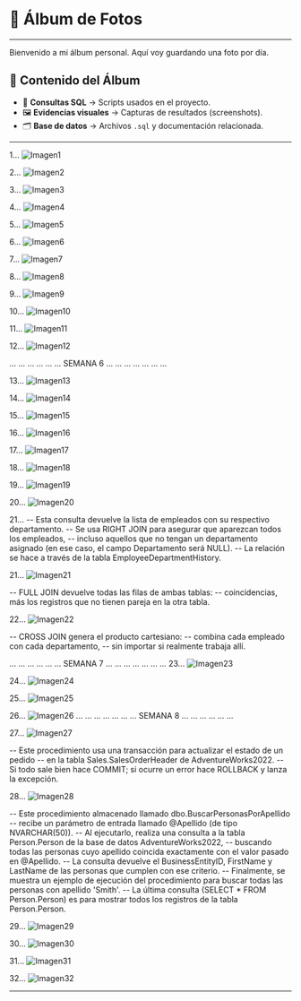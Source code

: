 # 📸 Álbum de Fotos
----------------------------------------------------------------------------
Bienvenido a mi álbum personal. Aquí voy guardando una foto por día.

## 📂 Contenido del Álbum
- 📑 **Consultas SQL** → Scripts usados en el proyecto.  
- 🖼️ **Evidencias visuales** → Capturas de resultados (screenshots).  
- 🗂️ **Base de datos** → Archivos `.sql` y documentación relacionada.
 
----------------------------------------------------------------------------
1...
![Imagen1](Imagen1.png)

2...
![Imagen2](Imagen2.png)

3...
![Imagen3](Imagen3.png)

4...
![Imagen4](Imagen4.png)

5...
![Imagen5](Imagen5.png)

6...
![Imagen6](Imagen6.png)

7...
![Imagen7](Imagen7.png)

8...
![Imagen8](Imagen8.png)

9...
![Imagen9](Imagen9.png)    

10...
![Imagen10](Imagen10.png)    

11...
![Imagen11](Imagen11.png)    

12...
![Imagen12](Imagen12.png)

...
...
...
...
...
...
SEMANA 6
...
...
...
...
...
...
...

13...
![Imagen13](Imagen13.png)

14...
![Imagen14](Imagen14.png)

15...
![Imagen15](Imagen15.png)

16...
![Imagen16](Imagen16.png)

17...
![Imagen17](Imagen17.png)

18...
![Imagen18](Imagen18.png)

19...
![Imagen19](Imagen19.png)

20...
![Imagen20](Imagen20.png)

21...
-- Esta consulta devuelve la lista de empleados con su respectivo departamento.
-- Se usa RIGHT JOIN para asegurar que aparezcan todos los empleados,
-- incluso aquellos que no tengan un departamento asignado (en ese caso, el campo Departamento será NULL).
-- La relación se hace a través de la tabla EmployeeDepartmentHistory.

21...
![Imagen21](Imagen21.png)

-- FULL JOIN devuelve todas las filas de ambas tablas:
-- coincidencias, más los registros que no tienen pareja en la otra tabla.

22...
![Imagen22](Imagen22.png)

-- CROSS JOIN genera el producto cartesiano:
-- combina cada empleado con cada departamento,
-- sin importar si realmente trabaja allí.

...
...
...
...
...
...
SEMANA 7
...
...
...
...
...
...
...
23...
![Imagen23](Imagen23.png)

24...
![Imagen24](Imagen24.png)

25...
![Imagen25](Imagen25.png)

26...
![Imagen26](Imagen26.png)
...
...
...
...
...
...
...
SEMANA 8
...
...
...
...
...
...  

27...
![Imagen27](Imagen27.png)

-- Este procedimiento usa una transacción para actualizar el estado de un pedido 
-- en la tabla Sales.SalesOrderHeader de AdventureWorks2022. 
-- Si todo sale bien hace COMMIT; si ocurre un error hace ROLLBACK y lanza la excepción.

28...
![Imagen28](Imagen28.png)

-- Este procedimiento almacenado llamado dbo.BuscarPersonasPorApellido
-- recibe un parámetro de entrada llamado @Apellido (de tipo NVARCHAR(50)).
-- Al ejecutarlo, realiza una consulta a la tabla Person.Person de la base de datos AdventureWorks2022,
-- buscando todas las personas cuyo apellido coincida exactamente con el valor pasado en @Apellido.
-- La consulta devuelve el BusinessEntityID, FirstName y LastName de las personas que cumplen con ese criterio.
-- Finalmente, se muestra un ejemplo de ejecución del procedimiento para buscar todas las personas con apellido 'Smith'.
-- La última consulta (SELECT * FROM Person.Person) es para mostrar todos los registros de la tabla Person.Person.

29...
![Imagen29](Imagen29.png)

30...
![Imagen30](Imagen30.png)

31...
![Imagen31](Imagen31.png)

32...
![Imagen32](Imagen32.png)


----------------------------------------------------------------------------

